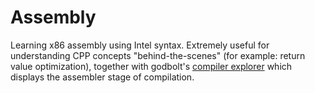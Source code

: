 # Assembly

Learning x86 assembly using Intel syntax. Extremely useful for understanding CPP concepts "behind-the-scenes"
(for example: return value optimization), together with godbolt's [compiler explorer](https://godbolt.org/) which
displays the assembler stage of compilation.
